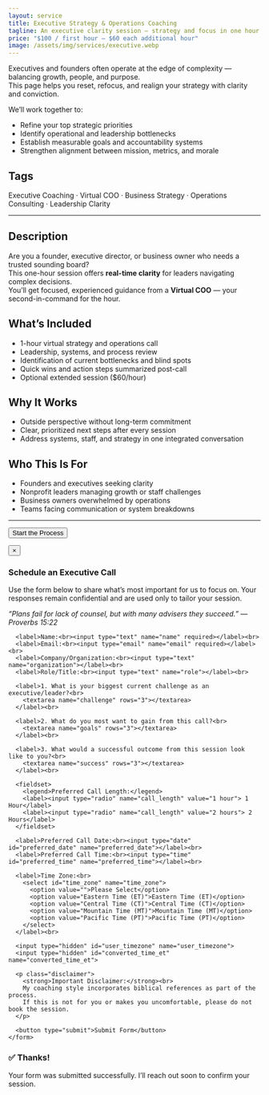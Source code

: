 ```yaml
---
layout: service
title: Executive Strategy & Operations Coaching
tagline: An executive clarity session — strategy and focus in one hour.
price: "$100 / first hour — $60 each additional hour"
image: /assets/img/services/executive.webp
---
```


Executives and founders often operate at the edge of complexity — balancing growth, people, and purpose.  
This page helps you reset, refocus, and realign your strategy with clarity and conviction.

We’ll work together to:
- Refine your top strategic priorities  
- Identify operational and leadership bottlenecks  
- Establish measurable goals and accountability systems  
- Strengthen alignment between mission, metrics, and morale  

## Tags
Executive Coaching · Virtual COO · Business Strategy · Operations Consulting · Leadership Clarity

---

## Description
Are you a founder, executive director, or business owner who needs a trusted sounding board?  
This one-hour session offers **real-time clarity** for leaders navigating complex decisions.  
You’ll get focused, experienced guidance from a **Virtual COO** — your second-in-command for the hour.

## What’s Included
- 1-hour virtual strategy and operations call  
- Leadership, systems, and process review  
- Identification of current bottlenecks and blind spots  
- Quick wins and action steps summarized post-call  
- Optional extended session ($60/hour)

## Why It Works
- Outside perspective without long-term commitment  
- Clear, prioritized next steps after every session  
- Address systems, staff, and strategy in one integrated conversation

## Who This Is For
- Founders and executives seeking clarity  
- Nonprofit leaders managing growth or staff challenges  
- Business owners overwhelmed by operations  
- Teams facing communication or system breakdowns

---

<button id="startProcessBtn" class="btn">Start the Process</button>

<!-- Modal Overlay -->
<div id="formModal" class="form-modal">
  <div class="form-content">
    <button class="close-modal" aria-label="Close Form">&times;</button>
    <form action="https://formspree.io/f/mldpwzwy" method="POST" class="clarity-intake-form">
      <h3>Schedule an Executive Call</h3>
      <p>Use the form below to share what’s most important for us to focus on. Your responses remain confidential and are used only to tailor your session.</p>
      <p><em>“Plans fail for lack of counsel, but with many advisers they succeed.” — Proverbs 15:22</em></p>

      <label>Name:<br><input type="text" name="name" required></label><br>
      <label>Email:<br><input type="email" name="email" required></label><br>
      <label>Company/Organization:<br><input type="text" name="organization"></label><br>
      <label>Role/Title:<br><input type="text" name="role"></label><br>

      <label>1. What is your biggest current challenge as an executive/leader?<br>
        <textarea name="challenge" rows="3"></textarea>
      </label><br>

      <label>2. What do you most want to gain from this call?<br>
        <textarea name="goals" rows="3"></textarea>
      </label><br>

      <label>3. What would a successful outcome from this session look like to you?<br>
        <textarea name="success" rows="3"></textarea>
      </label><br>

      <fieldset>
        <legend>Preferred Call Length:</legend>
        <label><input type="radio" name="call_length" value="1 hour"> 1 Hour</label>
        <label><input type="radio" name="call_length" value="2 hours"> 2 Hours</label>
      </fieldset>

      <label>Preferred Call Date:<br><input type="date" id="preferred_date" name="preferred_date"></label><br>
      <label>Preferred Call Time:<br><input type="time" id="preferred_time" name="preferred_time"></label><br>

      <label>Time Zone:<br>
        <select id="time_zone" name="time_zone">
          <option value="">Please Select</option>
          <option value="Eastern Time (ET)">Eastern Time (ET)</option>
          <option value="Central Time (CT)">Central Time (CT)</option>
          <option value="Mountain Time (MT)">Mountain Time (MT)</option>
          <option value="Pacific Time (PT)">Pacific Time (PT)</option>
        </select>
      </label><br>

      <input type="hidden" id="user_timezone" name="user_timezone">
      <input type="hidden" id="converted_time_et" name="converted_time_et">

      <p class="disclaimer">
        <strong>Important Disclaimer:</strong><br>
        My coaching style incorporates biblical references as part of the process.  
        If this is not for you or makes you uncomfortable, please do not book the session.
      </p>

      <button type="submit">Submit Form</button>
    </form>
  </div>
</div>

<!-- Success Message Overlay -->
<div id="successOverlay" class="success-overlay">
  <div class="success-content">
    <h3>✅ Thanks!</h3>
    <p>Your form was submitted successfully. I’ll reach out soon to confirm your session.</p>
  </div>
</div>

<script>
document.addEventListener("DOMContentLoaded", () => {
  const startBtn = document.getElementById("startProcessBtn");
  const modal = document.getElementById("formModal");
  const closeBtn = modal.querySelector(".close-modal");
  const successOverlay = document.getElementById("successOverlay");
  const form = modal.querySelector("form");

  // Open modal
  startBtn.addEventListener("click", () => modal.classList.add("show"));

  // Close modal
  closeBtn.addEventListener("click", () => modal.classList.remove("show"));
  modal.addEventListener("click", (e) => {
    if (e.target === modal) modal.classList.remove("show");
  });

  // Handle form submission
  form.addEventListener("submit", async (e) => {
    e.preventDefault();
    const formData = new FormData(form);

    try {
      const response = await fetch(form.action, {
        method: form.method,
        body: formData,
        headers: { 'Accept': 'application/json' }
      });

      if (response.ok) {
        modal.classList.remove("show");
        successOverlay.classList.add("show");
        form.reset();
        setTimeout(() => successOverlay.classList.remove("show"), 4000);
      } else {
        alert("There was an issue submitting the form. Please try again.");
      }
    } catch {
      alert("Network error. Please try again later.");
    }
  });

  // Detect user timezone
  const tzField = document.getElementById("user_timezone");
  if (tzField) tzField.value = Intl.DateTimeFormat().resolvedOptions().timeZone;
});
</script>

